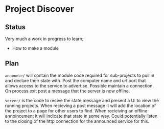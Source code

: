 # Project Discover


## Status

Very much a work in progress to learn;

- How to make a module

## Plan

`announce/` will contain the module code required for sub-projects to pull in and declare their state with.
Post the computer name and url:port that allows access to the service to advertise. Possible maintain a connection.
On process exit post a message that the server is now offline.

`server/` is the code to recive the state message and present a UI to view the running projects.
When recieving a post message it will add the location of the project to a page for other users to find.
When recieiving an offline annoincement it will indicate that state in some way.
Could potentially listen to the closing of the http connection for the announced service for this. 
